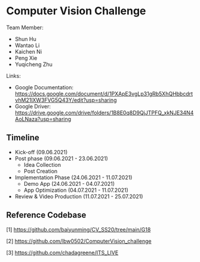 # Computer Vision Challenge

Team Member:

- Shun Hu
- Wantao Li
- Kaichen Ni
- Peng Xie
- Yuqicheng Zhu

Links:
- Google Documentation: <https://docs.google.com/document/d/1PXApE3vgLp31gRb5XhQHbbcdrtvhM21lXW3FVG5Q43Y/edit?usp=sharing>
- Google Driver: <https://drive.google.com/drive/folders/1B8E0q8D9QjJTPFQ_xkNJE34N4AoLNaza?usp=sharing>

## Timeline

- Kick-off (09.06.2021)
- Post phase (09.06.2021 - 23.06.2021)
  - Idea Collection
  - Post Creation
- Implementation Phase (24.06.2021 - 11.07.2021)
  - Demo App (24.06.2021 - 04.07.2021)
  - App Optimization (04.07.2021 - 11.07.2021)
- Review & Video Production (11.07.2021 - 25.07.2021)

## Reference Codebase

[1] <https://github.com/baiyunming/CV_SS20/tree/main/G18>

[2] <https://github.com/lbw0502/ComputerVision_challenge>

[3] <https://github.com/chadagreene/ITS_LIVE>

